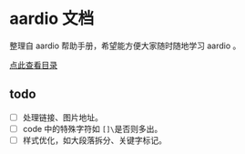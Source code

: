 # aardio 文档
整理自 aardio 帮助手册，希望能方便大家随时随地学习 aardio 。

[点此查看目录](_sidebar.md)

## todo
- [ ] 处理链接、图片地址。
- [ ] code 中的特殊字符如 `[]\`是否则多出。
- [ ] 样式优化，如大段落拆分、关键字标记。
